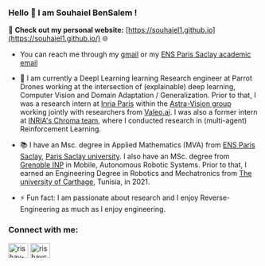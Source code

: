 ### Hello 👋 I am Souhaiel BenSalem ! 

 🚀 **Check out my personal website:** [https://souhaiel1.github.io](https://souhaiel1.github.io/)    🌐  


- You can reach me through my [gmail](mailto:souhaiel23bnsalem@gmail.com)  or my [ENS Paris Saclay academic email](mailto:souhaiel.ben_salem@ens-paris-saclay.fr) 
- :school: I am currently a Deepl Learning learning Research engineer at Parrot Drones working at the intersection of (explainable) deep learning, Computer Vision and Domain Adaptation / Generalization.  Prior to that, I was a research intern at [Inria Paris](https://www.inria.fr/fr) within the [Astra-Vision group](https://astra-vision.github.io/) working jointly with researchers from [Valeo.ai](https://www.valeo.com/en/valeo-ai/). I was also a former intern at [INRIA's Chroma team](https://team.inria.fr/chroma/en/), where I conducted research in (multi-agent) Reinforcement Learning.
- :books:  I have an Msc. degree in Applied Mathematics (MVA) from  [ENS Paris Saclay](https://ens-paris-saclay.fr//), [Paris Saclay university](https://www.universite-paris-saclay.fr/en/).  I also have an MSc. degree from [Grenoble INP](https://www.grenoble-inp.fr/) in Mobile, Autonomous Robotic Systems. Prior to that, I earned an  Engineering Degree in Robotics and Mechatronics from [The university of Carthage](http://www.ucar.rnu.tn/), Tunisia, in 2021.

- ⚡ Fun fact: I am passionate about research and I enjoy Reverse-Engineering as much as I enjoy engineering.

<h3 align="left">Connect with me:</h3>
<p align="left">
<a href="https://www.linkedin.com/in/souhaiel-bensalem-5a71721aa/" target="blank"><img align="center" src="https://raw.githubusercontent.com/rahuldkjain/github-profile-readme-generator/master/src/images/icons/Social/linked-in-alt.svg" alt="rishav-chanda-b89a791b3" height="30" width="40" /></a>
  <a href="https://twitter.com/SouhaielSalem" target="blank"><img align="center" src="https://raw.githubusercontent.com/rahuldkjain/github-profile-readme-generator/master/src/images/icons/Social/twitter.svg" alt="rishavchanda" height="30" width="40" /></a>
</p>
